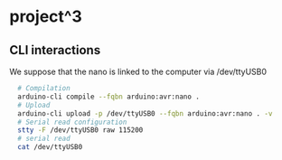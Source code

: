 # project^3

## CLI interactions

We suppose that the nano is linked to the computer via /dev/ttyUSB0

```bash
  # Compilation
  arduino-cli compile --fqbn arduino:avr:nano .
  # Upload
  arduino-cli upload -p /dev/ttyUSB0 --fqbn arduino:avr:nano . -v
  # Serial read configuration
  stty -F /dev/ttyUSB0 raw 115200
  # serial read
  cat /dev/ttyUSB0
```

